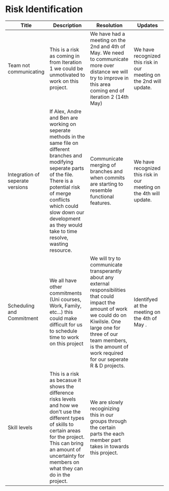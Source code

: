 # Risk Identification

Title | Description | Resolution | Updates
--- | --- | --- |---
Team not communicating | This is a risk as coming in from Iteration 1 we could be unmotivated to work on this project. | We have had a meeting on the 2nd and 4th of May. We need to communicate more over distance we will try to improve in this area coming end of iteration 2 (14th May) | We have recognized this risk in our meeting on the 2nd will update.
Integration of seperate versions | If Alex, Andre and Ben are working on seperate methods in the same file on different branches and modifying seperate parts of the file. There is a potential risk of merge conflicts which could slow down our development as they would take to time resolve, wasting resource. | Communicate merging of branches and when commits are starting to resemble functional features. | We have recognized this risk in our meeting on the 4th will update.
Scheduling and Commitment | We all have other commitments (Uni courses, Work, Family, etc...) this could make difficult for us to schedule time to work on this project | We will try to communicate transperantly about any external responsibilities that could impact the amount of work we could do on KiwiIsle. One large one for three of our team members, is the amount of work required for our seperate R & D projects. | Identifyed at the meeting on the 4th of May .
Skill levels | This is a risk as becasue it shows the difference risks levels and how we don't use the different types of skills to certain areas for the project. This can bring an amount of uncertainty for members on what they can do in the project. | We are slowly recoginizing this in our groups through the certain parts the each member part takes in towards this project. 

